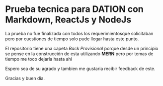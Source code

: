 # Prueba tecnica para DATION con Markdown, ReactJs y NodeJs

La prueba no fue finalizada con todos los requerimientosque solicitaban pero por cuestiones de tiempo solo pude llegar hasta este punto.

El repositorio tiene una capeta _Back Provisional_ porque desde un principio se pense en la construcción de esta utilizando **MERN** pero por temas de tiempo me toco dejarla hasta ahí

Espero sea de su agrado y tambien me gustaria recibir feedback de este.

Gracias y buen día.
